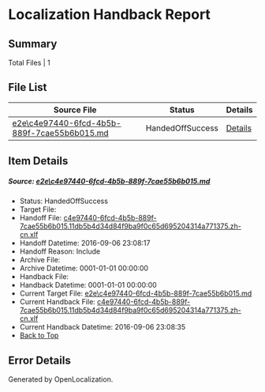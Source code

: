 # <a name='report-top'></a> Localization Handback Report

## Summary
 Total Files | 1

## File List
 Source File | Status | Details 
 ----------- | ------ | ------- 
 [e2e\c4e97440-6fcd-4b5b-889f-7cae55b6b015.md](https://github.com/OpenLocalizationTestOrg/ol-test0/blob/7c63dea35a65daccbc6eb5659f4d85afad193c12/e2e/c4e97440-6fcd-4b5b-889f-7cae55b6b015.md) | HandedOffSuccess | [Details](#6c5dbff12a2840caf73d8ead7f5933f6c5ec0c9a4)

## Item Details
##### <a name='6c5dbff12a2840caf73d8ead7f5933f6c5ec0c9a4'></a> Source: [e2e\c4e97440-6fcd-4b5b-889f-7cae55b6b015.md](https://github.com/OpenLocalizationTestOrg/ol-test0/blob/7c63dea35a65daccbc6eb5659f4d85afad193c12/e2e/c4e97440-6fcd-4b5b-889f-7cae55b6b015.md)
* Status: HandedOffSuccess
* Target File: 
* Handoff File: [c4e97440-6fcd-4b5b-889f-7cae55b6b015.11db5b4d34d84f9ba9f0c65d695204314a771375.zh-cn.xlf](https://github.com/OpenLocalizationTestOrg/ol-test0-handoff/blob/125c3e6134c84a6d330b31abf00204316bd59727/ol-handoff/OpenLocalizationTestOrg/ol-test0-zhcn/ci/ht/c4e97440-6fcd-4b5b-889f-7cae55b6b015.11db5b4d34d84f9ba9f0c65d695204314a771375.zh-cn.xlf)
* Handoff Datetime: 2016-09-06 23:08:17
* Handoff Reason: Include
* Archive File: 
* Archive Datetime: 0001-01-01 00:00:00
* Handback File: 
* Handback Datetime: 0001-01-01 00:00:00
* Current Target File: [e2e\c4e97440-6fcd-4b5b-889f-7cae55b6b015.md](https://github.com/OpenLocalizationTestOrg/ol-test0-zhcn/blob/6b7340db60983ff38afe2f607eb6aca0256aa975/e2e/c4e97440-6fcd-4b5b-889f-7cae55b6b015.md)
* Current Handback File: [c4e97440-6fcd-4b5b-889f-7cae55b6b015.11db5b4d34d84f9ba9f0c65d695204314a771375.zh-cn.xlf](https://github.com/OpenLocalizationTestOrg/ol-test0-handback/blob/05e3ce292a344f5464467f80222b2e32466d80fb/ol-handback/OpenLocalizationTestOrg/ol-test0-zhcn/ci/ht/c4e97440-6fcd-4b5b-889f-7cae55b6b015.11db5b4d34d84f9ba9f0c65d695204314a771375.zh-cn.xlf)
* Current Handback Datetime: 2016-09-06 23:08:35
* [Back to Top](#report-top)


## Error Details

Generated by OpenLocalization.
